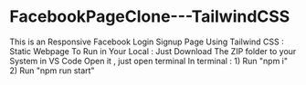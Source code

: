 # FacebookPageClone---TailwindCSS
This is an Responsive Facebook Login Signup Page Using Tailwind CSS : Static Webpage
To Run in Your Local : 
Just Download The ZIP folder to your System in VS Code Open it , just open terminal
In terminal : 1) Run "npm i"
              2) Run "npm run start"
